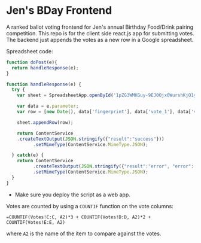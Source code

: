 Jen's BDay Frontend
===================

A ranked ballot voting frontend for Jen's annual Birthday Food/Drink pairing competition. This repo is for the client side react.js app for submitting votes. The backend just appends the votes as a new row in a Google spreadsheet.

Spreadsheet code:

```javascript
function doPost(e){
  return handleResponse(e);
}

function handleResponse(e) {   
  try {
    var sheet = SpreadsheetApp.openById('1pZG3WMKGuy-9EJ0Ojx0WurshKjO1ywvP3QOjiTr7IAc').getSheetByName('Votes');

    var data = e.parameter;
    var row = [new Date(), data['fingerprint'], data['vote_1'], data['vote_2'], data['vote_3']];

    sheet.appendRow(row);

    return ContentService
    .createTextOutput(JSON.stringify({"result":"success"}))
          .setMimeType(ContentService.MimeType.JSON);

  } catch(e) {
    return ContentService
          .createTextOutput(JSON.stringify({"result":"error", "error": e}))
          .setMimeType(ContentService.MimeType.JSON);
  }
}
```

* Make sure you deploy the script as a web app.

Votes are counted by using a `COUNTIF` function on the vote columns:

```
=COUNTIF(Votes!C:C, A2)*3 + COUNTIF(Votes!D:D, A2)*2 + COUNTIF(Votes!E:E, A2)
```

where `A2` is the name of the item to compare against the votes.
